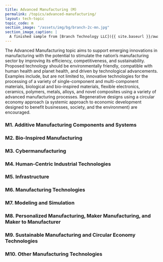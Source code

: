 ```yaml
---
title: Advanced Manufacturing (M)
permalink: /topics/advanced-manufacturing/
layout: tech-topic
topic_code: m
section_image: "/assets/img/bg/branch-2c-mn.jpg"
section_image_caption: |
  A finished sample from [Branch Technology LLC]({{ site.baseurl }}/awardees/phase-2/details/?company=branch-technology-llc#branch-technology-llc) of a complex shape 3-D printed like nature.
---
```


The Advanced Manufacturing topic aims to support emerging innovations in manufacturing with the potential to stimulate the nation’s manufacturing sector by improving its efficiency, competitiveness, and sustainability. Proposed technology should be environmentally friendly, compatible with human health and planet health, and driven by technological advancements. Examples include, but are not limited to, innovative technologies for the processing of a variety of single-component and multi-component materials, biological and bio-inspired materials, flexible electronics, ceramics, polymers, metals, alloys, and novel composites using a variety of advanced manufacturing processes. Regenerative designs using a circular economy approach (a systemic approach to economic development designed to benefit businesses, society, and the environment) are encouraged. 

### M1. Additive Manufacturing Components and Systems

### M2. Bio-Inspired Manufacturing

### M3. Cybermanufacturing 

### M4. Human-Centric Industrial Technologies

### M5. Infrastructure

### M6. Manufacturing Technologies

### M7. Modeling and Simulation

### M8. Personalized Manufacturing, Maker Manufacturing, and Maker to Manufacturer 

### M9. Sustainable Manufacturing and Circular Economy Technologies 

### M10. Other Manufacturing Technologies 
